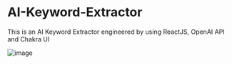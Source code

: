 # AI-Keyword-Extractor
This is an AI Keyword Extractor engineered by using ReactJS, OpenAI API and Chakra UI

![image](https://user-images.githubusercontent.com/88476958/235346522-7380baf3-8d45-4235-97db-07b0b657ae06.png)
